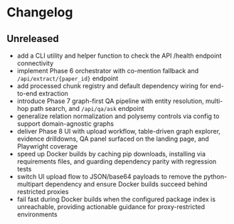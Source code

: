 # Changelog

## Unreleased
- add a CLI utility and helper function to check the API /health endpoint connectivity
- implement Phase 6 orchestrator with co-mention fallback and `/api/extract/{paper_id}` endpoint
- add processed chunk registry and default dependency wiring for end-to-end extraction
- introduce Phase 7 graph-first QA pipeline with entity resolution, multi-hop path search, and `/api/qa/ask` endpoint
- generalize relation normalization and polysemy controls via config to support domain-agnostic graphs
- deliver Phase 8 UI with upload workflow, table-driven graph explorer, evidence drilldowns, QA panel surfaced on the landing page, and Playwright coverage
- speed up Docker builds by caching pip downloads, installing via requirements files, and guarding dependency parity with regression tests
- switch UI upload flow to JSON/base64 payloads to remove the python-multipart dependency and ensure Docker builds succeed behind restricted proxies
- fail fast during Docker builds when the configured package index is unreachable, providing actionable guidance for proxy-restricted environments
